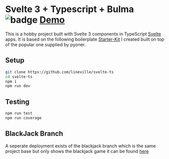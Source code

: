 # Svelte 3 + Typescript + Bulma ![badge](https://action-badges.now.sh/lineville/svelte-ts) [Demo](https://svelte-ts.firebaseapp.com/)

This is a hobby project built with Svelte 3 components in TypeScript [Svelte](https://svelte.dev) apps. It is based on the following boilerplate [Starter-Kit](https://github.com/lineville/svelte-typescript-template) I created built on top of the popular one supplied by pyoner.

## Setup

```zsh
git clone https://github.com/lineville/svelte-ts
cd svelte-ts
npm i
npm run dev
```

## Testing

```zsh
npm run test
npm run coverage
```

## BlackJack Branch
A seperate deployment exists of the blackjack branch which is the same project base but only shows the blackjack game it can be found [here](https://breakeven.dev)
